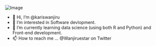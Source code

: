 <div>
  <img src="./X-1.jpg" alt="Image"/>
</div>

- 👋 Hi, I’m @kariswanjiru
- 👀 I’m interested in Software devlopment.
- 🌱 I’m currently learning data science (using both R and Python) and Front-end development.
- 📫 How to reach me ... @Wanjiruestar on Twitter

<!---
kariswanjiru/kariswanjiru is a ✨ special ✨ repository because its `README.md` (this file) appears on your GitHub profile.
You can click the Preview link to take a look at your changes.
--->
